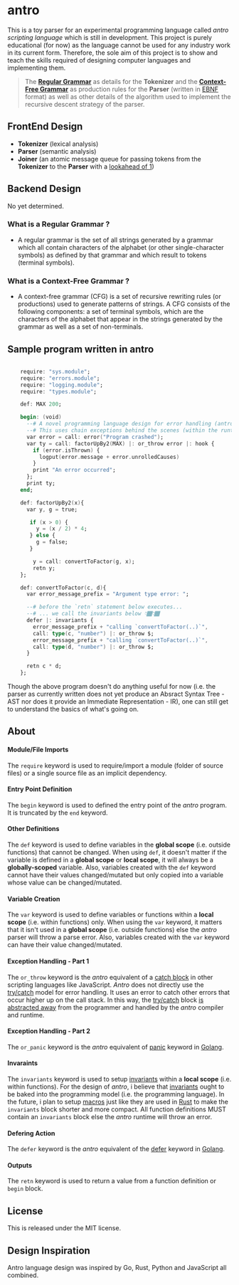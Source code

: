 # antro

This is a toy parser for an experimental programming language called _antro scripting language_ which is still in development. This project is purely educational (for now) as the language cannot be used for any industry work in its current form. Therefore, the sole aim of this project is to show and teach the skills required of designing computer languages and implementing them.

> The [**Regular Grammar**](https://github.com/coolandcodes/antro/blob/master/PARSER_ALGOS_AND_GRAMMAR.md#regular-grammar-productions-rgp-for-antro-scripting-language-tokenizer----ebnf) as details for the **Tokenizer** and the  [**Context-Free Grammar**](https://github.com/coolandcodes/antro/blob/master/PARSER_ALGOS_AND_GRAMMAR.md#context-free-grammar-productions-cfgp-for-antro-scripting-language-parser----ebnf) as production rules for the **Parser** (written in [EBNF](https://en.wikipedia.org/wiki/Extended_Backus%E2%80%93Naur_form) format) as well as other details of the algorithm used to implement the recursive descent strategy of the parser.

## FrontEnd Design

-  **Tokenizer** (lexical analysis)
-  **Parser**  (semantic analysis)
-  **Joiner** (an atomic message queue for passing tokens from the **Tokenizer** to the **Parser** with a [lookahead of 1](https://www.quora.com/What-is-a-%E2%80%9Clookahead-operator%E2%80%9D-in-compiler-designs))

## Backend Design

No yet determined.

### What is a Regular Grammar ?

-  A regular grammar is the set of all strings generated by a grammar which all contain characters of the alphabet (or other single-character symbols) as defined by that grammar and which result to tokens (terminal symbols).

### What is a Context-Free Grammar ?

- A context-free grammar (CFG) is a set of recursive rewriting rules (or productions) used to generate patterns of strings. A CFG consists of the following components: a set of terminal symbols, which are the characters of the alphabet that appear in the strings generated by the grammar as well as a set of non-terminals.

## Sample program written in antro

```ada

	require: "sys.module";
	require: "errors.module";
	require: "logging.module";
	require: "types.module";

	def: MAX 200;

	begin: (void)
	  --# A novel programming language design for error handling (antro)
	  --# This uses chain exceptions behind the scenes (within the runtime).
	  var error = call: error("Program crashed");
	  var ty = call: factorUpBy2(MAX) |: or_throw error |: hook {
 	    if (error.isThrown) {
	      logput(error.message + error.unrolledCauses)	
	    }
  	    print "An error occurred";
	  };
	  print ty;
	end;

	def: factorUpBy2(x){
	  var y, g = true;

	   if (x > 0) {
	     y = (x / 2) * 4;
	   } else {
	     g = false;
	   }

	    y = call: convertToFactor(g, x);
	    retn y;
	};

	def: convertToFactor(c, d){
	  var error_message_prefix = "Argument type error: ";

	  --# before the `retn` statement below executes...
	  --# ... we call the invariants below 👇🏾👇🏾
	  defer |: invariants {
	    error_message_prefix + "calling `convertToFactor(..)`",
		call: type(c, "number") |: or_throw $;
 	    error_message_prefix + "calling `convertToFactor(..)`",
		call: type(d, "number") |: or_throw $;
	  }

	  retn c * d;
	};

```

Though the above program doesn't do anything useful for now (i.e. the parser as currently written does not yet produce an Absract Syntax Tree - AST nor does it provide an Immediate Representation - IR), one can still get to understand the basics of what's going on.

## About

#### Module/File Imports
The `require` keyword is used to require/import a module (folder of source files) or a single source file as an implicit dependency.

#### Entry Point Definition
The `begin` keyword is used to defined the entry point of the _antro_ program. It is truncated by the `end` keyword.

#### Other Definitions
The  `def`  keyword is used to define variables in the **global scope** (i.e. outside functions) that cannot be changed. When using `def`, it doesn't matter if the variable is defined in a **global scope** or **local scope**, it will always  be a **globally-scoped** variable. Also, variables created with the `def` keyword cannot have their values changed/mutated but only copied into a variable whose value can be changed/mutated.

#### Variable Creation
The `var` keyword is used to define variables or functions within a **local scope** (i.e. within functions) only. When using the `var` keyword, it matters that it isn't used in a **global scope** (i.e. outside functions) else the _antro_ parser will throw a parse error. Also, variables created with the `var` keyword can have their value changed/mutated.

#### Exception Handling - Part 1
The `or_throw` keyword is the _antro_ equivalent of a [catch block](https://www.geeksforgeeks.org/try-catch-block-in-programming/#what-is-a-catchexcept-block) in other scripting languages like JavaScript. _Antro_ does not directly use the [try/catch](https://medium.com/@puran.joshi307/how-it-works-try-catch-61e90b18140a) model for error handling. It uses an error to catch other errors that occur higher up on the call stack. In this way, the [try/catch](https://medium.com/@puran.joshi307/how-it-works-try-catch-61e90b18140a) block [is abstracted away](https://github.com/isocroft/runn) from the programmer and handled by the _antro_ compiler and runtime.

#### Exception Handling - Part 2
The  `or_panic` keyword is the _antro_ equivalent of [panic](https://gobyexample.com/panic) keyword in [Golang](https://go.dev/).

#### Invaraints
The `invariants` keyword is used to setup [invariants](https://softwareengineering.stackexchange.com/questions/32727/what-are-invariants-how-can-they-be-used-and-have-you-ever-used-it-in-your-pro) within a **local scope** (i.e. within functions). For the design of _antro_, i believe that [invariants](https://softwareengineering.stackexchange.com/questions/32727/what-are-invariants-how-can-they-be-used-and-have-you-ever-used-it-in-your-pro) ought to be baked into the programming model (i.e. the programming language). In the future, i plan to setup [macros](https://doc.rust-lang.org/book/ch20-05-macros.html) just like they are used in [Rust](https://www.rust-lang.org/) to make the `invariants` block shorter and more compact. All function definitions MUST contain an `invariants` block else the _antro_ runtime will throw an error.

#### Defering Action
The `defer` keyword is the _antro_ equivalent of the [defer](https://gobyexample.com/defer) keyword in [Golang](https://go.dev/).

#### Outputs
The `retn` keyword is used to return a value from a function definition or `begin` block.

## License 

This is released under the MIT license.

## Design Inspiration

Antro language design was inspired by Go, Rust, Python and JavaScript all combined.

